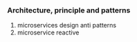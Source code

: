 ### Architecture, principle and patterns
1.  microservices design anti patterns 
2.  microservice reactive  
